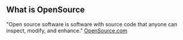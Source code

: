 ## What is OpenSource 

"Open source software is software with source code that anyone can inspect, modify, and enhance." [OpenSource.com](https://opensource.com/resources/what-open-source) 

